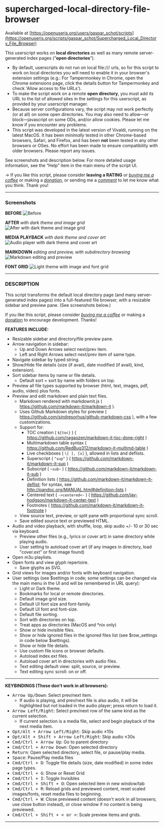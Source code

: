 # supercharged-local-directory-file-browser

Available at [https://openuserjs.org/users/gaspar_schot/scripts](https://openuserjs.org/scripts/gaspar_schot/Supercharged_Local_Directory_File_Browser)

This userscript works on **local directories** as well as many remote server-generated index pages (“**open directories**”). 
- By default, userscripts do not run on local file:/// urls, so for this script to work on local directories you will need to enable it in your browser's extension settings (e.g.: For Tampermonkey in Chrome, open the Chrome extensions page, click the details button for Tampermonkey and check 'Allow access to file URLs'). 
- To make the script work on a remote **open directory**, you must add its URL to the list of allowed sites in the settings for this userscript, as provided by your userscript manager.
- Because server configurations vary, the script may not work perfectly (or at all) on some open directories. You may also need to allow—or block—javascript on some ODs, and/or allow cookies. Please let me know if you encounter any problems.
- This script was developed in the latest version of Vivaldi, running on the latest MacOS. It has been *minimally* tested in other Chrome-based browsers, Safari, and Firefox, and has been **not** been tested in any other browsers or OSes. No effort has been made to ensure compatibility with older browsers. Please report any issues.

See screenshots and description below. For more detailed usage information, see the “Help” item in the main menu of the script UI.

&rarr; If you like this script, please consider **leaving a RATING** or [*buying me a coffee*](https://www.buymeacoffee.com/fiLtliTFxQ) or making a [*donation*](https://paypal.me/mschrauzer), or sending me a [*comment*](mailto:mshroud@protonmail.com) to let me know what you think. Thank you!

----

### Screenshots

**BEFORE**
![Before](https://greasyfork.s3.us-east-2.amazonaws.com/x9owm4idamdrkaj2oz0ampq1cfzy "Before")

**AFTER** _with dark theme and image grid_
![After with dark theme and image grid](https://greasyfork.s3.us-east-2.amazonaws.com/yvb8ja33sc5e4ixnv4556esp5gsh "After with dark theme and image grid")

**MEDIA PLAYBACK** _with dark theme and cover art_
![Audio player with dark theme and cover art](https://greasyfork.s3.us-east-2.amazonaws.com/2kllxq95zh39nzs9f4mbcs67slbs "Audio player with dark theme and cover art")

**MARKDOWN** _editing and preview, with subdirectory browsing_
![Markdown editing and preview](https://greasyfork.s3.us-east-2.amazonaws.com/rii4vqph16a2p1aki6lwo1gnv5nn "Markdown editing and preview, with subdirectory browsing")

**FONT GRID**
![Light theme with image and font grid](https://greasyfork.s3.us-east-2.amazonaws.com/vm44oyuiqstq52pkdxuez649ubcy "Light theme with font and image grid")

----

### **DESCRIPTION**
This script transforms the default local directory page (and many server-generated index pages) into a full-featured file browser, with a resizable sidebar and preview pane. (See screenshots below.)

If you like this script, please consider [*buying me a coffee*](https://www.buymeacoffee.com/fiLtliTFxQ) or making a [donation](https://paypal.me/mschrauzer) to encourage development. Thanks!

**FEATURES INCLUDE:**
- Resizable sidebar and directory/file preview pane.
- Arrow navigation in sidebar:
  - Up and Down Arrows select next/prev item.
  - Left and Right Arrows select next/prev item of same type.
- Navigate sidebar by typed string.
- Show/Hide file details (size (if avail), date modified (if avail), kind, extension).
- Sort sidebar items by name or file details.
  - Default sort = sort by name with folders on top.
- Preview all file types supported by browser (html, text, images, pdf, audio, video) plus fonts.
- Preview and edit markdown and plain text files.
  - Markdown rendered with markdownit.js ( https://github.com/markdown-it/markdown-it ).
  - Uses Github Markdown styles for preview ( https://github.com/sindresorhus/github-markdown-css ), with a few customizations.
  - Support for:
    - TOC creation ( `${toc}` ) ( https://github.com/nagaozen/markdown-it-toc-done-right )
    - Multimarkdown table syntax ( https://github.com/RedBug312/markdown-it-multimd-table )
    - Live checkboxes ( `\[ ], [x]` ), allowed in lists and deflists.
    - Superscript ( `^sup^` ) ( https://github.com/markdown-it/markdown-it-sup )
    - Subscript ( `~sub~` ) ( https://github.com/markdown-it/markdown-it-sub )
    - Definition lists ( https://github.com/markdown-it/markdown-it-deflist; for syntax, see http://pandoc.org/MANUAL.html#definition-lists )
    - Centered text ( `->centered<-` ) ( https://github.com/jay-hodgson/markdown-it-center-text )
    - Footnotes ( https://github.com/markdown-it/markdown-it-footnote )
  - View source text, preview, or split pane with proportional sync scroll.
  - Save edited source text or previewed HTML.
- Audio and video playback, with shuffle, loop, skip audio +/- 10 or 30 sec via keyboard.
  - Preview other files (e.g., lyrics or cover art) in same directory while playing audio.
  - User setting to autoload cover art (if any images in directory, load "cover.ext" or first image found)
- Open m3u playlists.
- Open fonts and view glyph repertoire.
  - Save glyphs as SVG.
- Grid views for images and/or fonts with keyboard navigation.
- User settings (see $settings in code; some settings can be changed via the main menu in the UI and will be remembered in URL query):
  - Light or Dark theme.
  - Bookmarks for local or remote directories.
  - Default image grid size.
  - Default UI font size and font-family.
  - Default UI font and font-size.
  - Default file sorting.
  - Sort with directories on top.
  - Treat apps as directories (MacOS and *nix only)
  - Show or hide invisible files.
  - Show or hide ignored files in the ignored files list (see $row_settings in code below $settings).
  - Show or hide file details.
  - Use custom file icons or browser defaults.
  - Autoload index.ext files.
  - Autoload cover art in directories with audio files.
  - Text editing default view: split, source, or preview.
  - Text editing sync scroll: on or off.

----

**KEYBINDINGS (These don't work in all browsers):**
- <kbd>Arrow Up/Down</kbd>: Select prev/next item.
  - If audio is playing, and prev/next file is also audio, it will be highlighted but not loaded in the audio player; press return to load it.
- <kbd>Arrow Left/Right</kbd>: Select prev/next row of the same kind as the current selection.
  - If current selection is a media file, select and begin playback of the next media item.
- <kbd>Opt/Alt + Arrow Left/Right</kbd>: Skip audio ±10s
- <kbd>Opt/Alt + Shift + Arrow Left/Right</kbd>: Skip audio ±30s
- <kbd>Cmd/Ctrl + Arrow Up</kbd>: Go to parent directory
- <kbd>Cmd/Ctrl + Arrow Down</kbd>: Open selected directory
- <kbd>Return</kbd>: Open selected directory, select file, or pause/play media.
- <kbd>Space</kbd>: Pause/Play media files
- <kbd>Cmd/Ctrl + D</kbd>: Toggle file details (size, date modified) in some index page types.
- <kbd>Cmd/Ctrl + G</kbd>: Show or Reset Grid
- <kbd>Cmd/Ctrl + I</kbd>: Toggle Invisibles
- <kbd>Cmd/Ctrl + Shift + O</kbd>: Open selected item in new window/tab
- <kbd>Cmd/Ctrl + R</kbd>: Reload grids and previewed content, reset scaled images/fonts, reset media files to beginning.
- <kbd>Cmd/Ctrl + W</kbd>: Close previewed content (doesn't work in all browsers; use close button instead), or close window if no content is being previewed.
- <kbd>Cmd/Ctrl + Shift + < or ></kbd>: Scale preview items and grids.

--------


